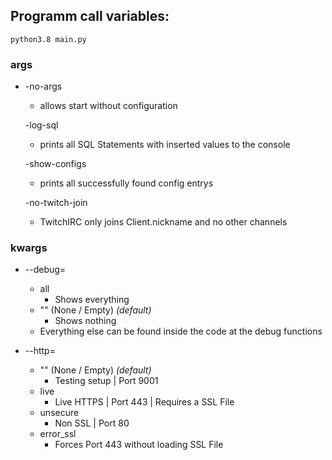 ## Programm call variables:

`python3.8 main.py`

### args

* -no-args
    * allows start without configuration

  -log-sql
    * prints all SQL Statements with inserted values to the console

  -show-configs
    * prints all successfully found config entrys

  -no-twitch-join
    * TwitchIRC only joins Client.nickname and no other channels

### kwargs

* --debug=
    * all
        * Shows everything
    * "" (None / Empty) *(default)*
        * Shows nothing
    * Everything else can be found inside the code at the debug functions

* --http=
    * "" (None / Empty) *(default)*
        * Testing setup | Port 9001
    * live
        * Live HTTPS | Port 443 | Requires a SSL File
    * unsecure
        * Non SSL | Port 80
    * error_ssl
        * Forces Port 443 without loading SSL File
